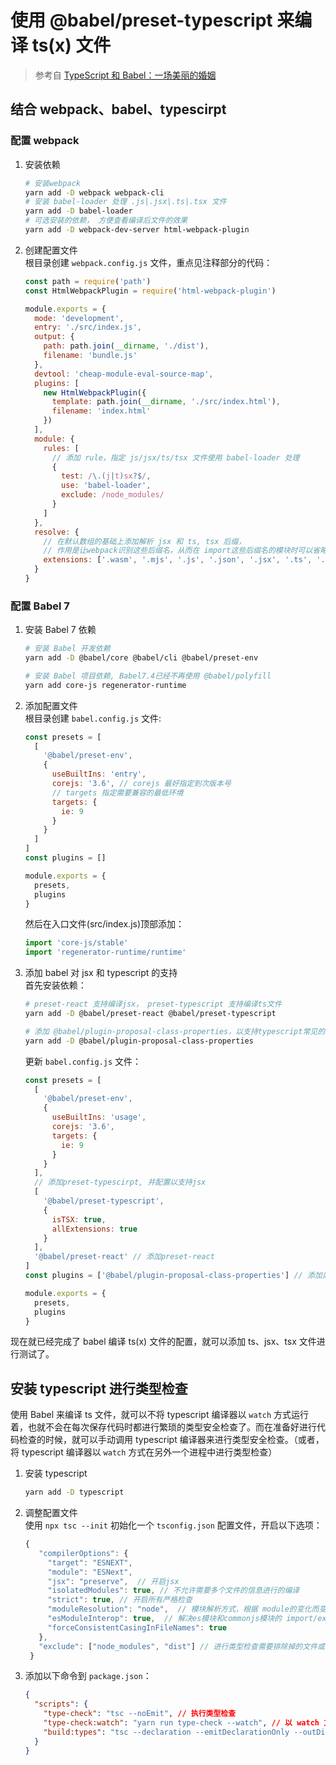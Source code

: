 # 使用 @babel/preset-typescript 来编译 ts(x) 文件

> 参考自 [TypeScript 和 Babel：一场美丽的婚姻](https://juejin.im/post/5c822e426fb9a04a0a5ffb49)

## 结合 webpack、babel、typescirpt

### 配置 webpack

1. 安装依赖

   ```sh
   # 安装webpack
   yarn add -D webpack webpack-cli
   # 安装 babel-loader 处理 .js|.jsx|.ts|.tsx 文件
   yarn add -D babel-loader
   # 可选安装的依赖， 方便查看编译后文件的效果
   yarn add -D webpack-dev-server html-webpack-plugin
   ```

2. 创建配置文件  
   根目录创建 `webpack.config.js` 文件，重点见注释部分的代码：

   ```js
   const path = require('path')
   const HtmlWebpackPlugin = require('html-webpack-plugin')

   module.exports = {
     mode: 'development',
     entry: './src/index.js',
     output: {
       path: path.join(__dirname, './dist'),
       filename: 'bundle.js'
     },
     devtool: 'cheap-module-eval-source-map',
     plugins: [
       new HtmlWebpackPlugin({
         template: path.join(__dirname, './src/index.html'),
         filename: 'index.html'
       })
     ],
     module: {
       rules: [
         // 添加 rule，指定 js/jsx/ts/tsx 文件使用 babel-loader 处理
         {
           test: /\.(j|t)sx?$/,
           use: 'babel-loader',
           exclude: /node_modules/
         }
       ]
     },
     resolve: {
       // 在默认数组的基础上添加解析 jsx 和 ts, tsx 后缀，
       // 作用是让webpack识别这些后缀名，从而在 import这些后缀名的模块时可以省略后缀名
       extensions: ['.wasm', '.mjs', '.js', '.json', '.jsx', '.ts', '.tsx']
     }
   }
   ```

### 配置 Babel 7

1. 安装 Babel 7 依赖

   ```sh
   # 安装 Babel 开发依赖
   yarn add -D @babel/core @babel/cli @babel/preset-env

   # 安装 Babel 项目依赖, Babel7.4已经不再使用 @babel/polyfill
   yarn add core-js regenerator-runtime
   ```

2. 添加配置文件  
   根目录创建 `babel.config.js` 文件:

   ```js
   const presets = [
     [
       '@babel/preset-env',
       {
         useBuiltIns: 'entry',
         corejs: '3.6', // corejs 最好指定到次版本号
         // targets 指定需要兼容的最低环境
         targets: {
           ie: 9
         }
       }
     ]
   ]
   const plugins = []

   module.exports = {
     presets,
     plugins
   }
   ```

   然后在入口文件(src/index.js)顶部添加：

   ```js
   import 'core-js/stable'
   import 'regenerator-runtime/runtime'
   ```

3. 添加 babel 对 jsx 和 typescript 的支持  
   首先安装依赖：

   ```sh
   # preset-react 支持编译jsx， preset-typescript 支持编译ts文件
   yarn add -D @babel/preset-react @babel/preset-typescript

   # 添加 @babel/plugin-proposal-class-properties，以支持typescript常见的类属性写法
   yarn add -D @babel/plugin-proposal-class-properties
   ```

   更新 `babel.config.js` 文件：

   ```js
   const presets = [
     [
       '@babel/preset-env',
       {
         useBuiltIns: 'usage',
         corejs: '3.6',
         targets: {
           ie: 9
         }
       }
     ],
     // 添加preset-typescirpt, 并配置以支持jsx
     [
       '@babel/preset-typescript',
       {
         isTSX: true,
         allExtensions: true
       }
     ],
     '@babel/preset-react' // 添加preset-react
   ]
   const plugins = ['@babel/plugin-proposal-class-properties'] // 添加类属性写法的plugin

   module.exports = {
     presets,
     plugins
   }
   ```

现在就已经完成了 babel 编译 ts(x) 文件的配置，就可以添加 ts、jsx、tsx 文件进行测试了。

## 安装 typescript 进行类型检查

使用 Babel 来编译 ts 文件，就可以不将 typescript 编译器以 `watch` 方式运行着，也就不会在每次保存代码时都进行繁琐的类型安全检查了。而在准备好进行代码检查的时候，就可以手动调用 typescript 编译器来进行类型安全检查。（或者，将 typescript 编译器以 `watch` 方式在另外一个进程中进行类型检查）

1. 安装 typescript

   ```sh
   yarn add -D typescript
   ```

2. 调整配置文件  
   使用 `npx tsc --init` 初始化一个 `tsconfig.json` 配置文件，开启以下选项：

   ```ts
   {
      "compilerOptions": {
        "target": "ESNEXT",
        "module": "ESNext",
        "jsx": "preserve",  // 开启jsx
        "isolatedModules": true, // 不允许需要多个文件的信息进行的编译
        "strict": true, // 开启所有严格检查
        "moduleResolution": "node",  // 模块解析方式，根据 module的变化而变化，最好手动指定为 node
        "esModuleInterop": true,  // 解决es模块和commonjs模块的 import/export default差异
        "forceConsistentCasingInFileNames": true
      },
      "exclude": ["node_modules", "dist"] // 进行类型检查需要排除掉的文件或目录
    }
   ```

3. 添加以下命令到 `package.json`：
   ```json
   {
     "scripts": {
       "type-check": "tsc --noEmit", // 执行类型检查
       "type-check:watch": "yarn run type-check --watch", // 以 watch 方式执行类型检查
       "build:types": "tsc --declaration --emitDeclarationOnly --outDir lib" // 需要生成.d.ts声明文件时可以添加
     }
   }
   ```
